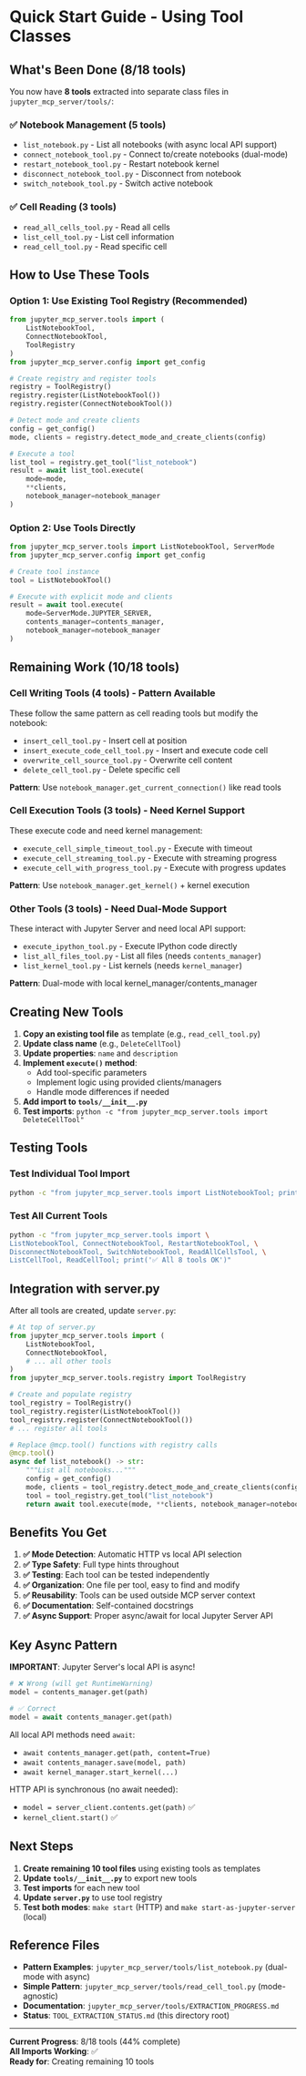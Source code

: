 <!--
  ~ Copyright (c) 2023-2024 Datalayer, Inc.
  ~
  ~ BSD 3-Clause License
-->

# Quick Start Guide - Using Tool Classes

## What's Been Done (8/18 tools)

You now have **8 tools** extracted into separate class files in `jupyter_mcp_server/tools/`:

### ✅ Notebook Management (5 tools)
- `list_notebook.py` - List all notebooks (with async local API support)
- `connect_notebook_tool.py` - Connect to/create notebooks (dual-mode)
- `restart_notebook_tool.py` - Restart notebook kernel
- `disconnect_notebook_tool.py` - Disconnect from notebook
- `switch_notebook_tool.py` - Switch active notebook

### ✅ Cell Reading (3 tools)
- `read_all_cells_tool.py` - Read all cells
- `list_cell_tool.py` - List cell information
- `read_cell_tool.py` - Read specific cell

## How to Use These Tools

### Option 1: Use Existing Tool Registry (Recommended)

```python
from jupyter_mcp_server.tools import (
    ListNotebookTool,
    ConnectNotebookTool,
    ToolRegistry
)
from jupyter_mcp_server.config import get_config

# Create registry and register tools
registry = ToolRegistry()
registry.register(ListNotebookTool())
registry.register(ConnectNotebookTool())

# Detect mode and create clients
config = get_config()
mode, clients = registry.detect_mode_and_create_clients(config)

# Execute a tool
list_tool = registry.get_tool("list_notebook")
result = await list_tool.execute(
    mode=mode,
    **clients,
    notebook_manager=notebook_manager
)
```

### Option 2: Use Tools Directly

```python
from jupyter_mcp_server.tools import ListNotebookTool, ServerMode
from jupyter_mcp_server.config import get_config

# Create tool instance
tool = ListNotebookTool()

# Execute with explicit mode and clients
result = await tool.execute(
    mode=ServerMode.JUPYTER_SERVER,
    contents_manager=contents_manager,
    notebook_manager=notebook_manager
)
```

## Remaining Work (10/18 tools)

### Cell Writing Tools (4 tools) - Pattern Available
These follow the same pattern as cell reading tools but modify the notebook:
- `insert_cell_tool.py` - Insert cell at position
- `insert_execute_code_cell_tool.py` - Insert and execute code cell
- `overwrite_cell_source_tool.py` - Overwrite cell content
- `delete_cell_tool.py` - Delete specific cell

**Pattern**: Use `notebook_manager.get_current_connection()` like read tools

### Cell Execution Tools (3 tools) - Need Kernel Support
These execute code and need kernel management:
- `execute_cell_simple_timeout_tool.py` - Execute with timeout
- `execute_cell_streaming_tool.py` - Execute with streaming progress
- `execute_cell_with_progress_tool.py` - Execute with progress updates

**Pattern**: Use `notebook_manager.get_kernel()` + kernel execution

### Other Tools (3 tools) - Need Dual-Mode Support
These interact with Jupyter Server and need local API support:
- `execute_ipython_tool.py` - Execute IPython code directly
- `list_all_files_tool.py` - List all files (needs `contents_manager`)
- `list_kernel_tool.py` - List kernels (needs `kernel_manager`)

**Pattern**: Dual-mode with local kernel_manager/contents_manager

## Creating New Tools

1. **Copy an existing tool file** as template (e.g., `read_cell_tool.py`)
2. **Update class name** (e.g., `DeleteCellTool`)
3. **Update properties**: `name` and `description`
4. **Implement `execute()` method**:
   - Add tool-specific parameters
   - Implement logic using provided clients/managers
   - Handle mode differences if needed
5. **Add import to `tools/__init__.py`**
6. **Test imports**: `python -c "from jupyter_mcp_server.tools import DeleteCellTool"`

## Testing Tools

### Test Individual Tool Import
```bash
python -c "from jupyter_mcp_server.tools import ListNotebookTool; print('✅ OK')"
```

### Test All Current Tools
```bash
python -c "from jupyter_mcp_server.tools import \
ListNotebookTool, ConnectNotebookTool, RestartNotebookTool, \
DisconnectNotebookTool, SwitchNotebookTool, ReadAllCellsTool, \
ListCellTool, ReadCellTool; print('✅ All 8 tools OK')"
```

## Integration with server.py

After all tools are created, update `server.py`:

```python
# At top of server.py
from jupyter_mcp_server.tools import (
    ListNotebookTool,
    ConnectNotebookTool,
    # ... all other tools
)
from jupyter_mcp_server.tools.registry import ToolRegistry

# Create and populate registry
tool_registry = ToolRegistry()
tool_registry.register(ListNotebookTool())
tool_registry.register(ConnectNotebookTool())
# ... register all tools

# Replace @mcp.tool() functions with registry calls
@mcp.tool()
async def list_notebook() -> str:
    """List all notebooks..."""
    config = get_config()
    mode, clients = tool_registry.detect_mode_and_create_clients(config)
    tool = tool_registry.get_tool("list_notebook")
    return await tool.execute(mode, **clients, notebook_manager=notebook_manager)
```

## Benefits You Get

1. **✅ Mode Detection**: Automatic HTTP vs local API selection
2. **✅ Type Safety**: Full type hints throughout
3. **✅ Testing**: Each tool can be tested independently
4. **✅ Organization**: One file per tool, easy to find and modify
5. **✅ Reusability**: Tools can be used outside MCP server context
6. **✅ Documentation**: Self-contained docstrings
7. **✅ Async Support**: Proper async/await for local Jupyter Server API

## Key Async Pattern

**IMPORTANT**: Jupyter Server's local API is async!

```python
# ❌ Wrong (will get RuntimeWarning)
model = contents_manager.get(path)

# ✅ Correct
model = await contents_manager.get(path)
```

All local API methods need `await`:
- `await contents_manager.get(path, content=True)`
- `await contents_manager.save(model, path)`
- `await kernel_manager.start_kernel(...)`

HTTP API is synchronous (no await needed):
- `model = server_client.contents.get(path)` ✅
- `kernel_client.start()` ✅

## Next Steps

1. **Create remaining 10 tool files** using existing tools as templates
2. **Update `tools/__init__.py`** to export new tools
3. **Test imports** for each new tool
4. **Update `server.py`** to use tool registry
5. **Test both modes**: `make start` (HTTP) and `make start-as-jupyter-server` (local)

## Reference Files

- **Pattern Examples**: `jupyter_mcp_server/tools/list_notebook.py` (dual-mode with async)
- **Simple Pattern**: `jupyter_mcp_server/tools/read_cell_tool.py` (mode-agnostic)
- **Documentation**: `jupyter_mcp_server/tools/EXTRACTION_PROGRESS.md`
- **Status**: `TOOL_EXTRACTION_STATUS.md` (this directory root)

---

**Current Progress**: 8/18 tools (44% complete)  
**All Imports Working**: ✅  
**Ready for**: Creating remaining 10 tools
